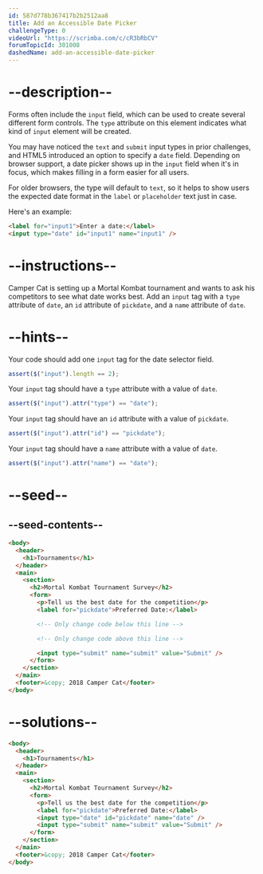 ```yaml
---
id: 587d778b367417b2b2512aa8
title: Add an Accessible Date Picker
challengeType: 0
videoUrl: "https://scrimba.com/c/cR3bRbCV"
forumTopicId: 301008
dashedName: add-an-accessible-date-picker
---
```


# --description--

Forms often include the `input` field, which can be used to create several different form controls. The `type` attribute on this element indicates what kind of `input` element will be created.

You may have noticed the `text` and `submit` input types in prior challenges, and HTML5 introduced an option to specify a `date` field. Depending on browser support, a date picker shows up in the `input` field when it's in focus, which makes filling in a form easier for all users.

For older browsers, the type will default to `text`, so it helps to show users the expected date format in the `label` or `placeholder` text just in case.

Here's an example:

```html
<label for="input1">Enter a date:</label>
<input type="date" id="input1" name="input1" />
```

# --instructions--

Camper Cat is setting up a Mortal Kombat tournament and wants to ask his competitors to see what date works best. Add an `input` tag with a `type` attribute of `date`, an `id` attribute of `pickdate`, and a `name` attribute of `date`.

# --hints--

Your code should add one `input` tag for the date selector field.

```js
assert($("input").length == 2);
```

Your `input` tag should have a `type` attribute with a value of `date`.

```js
assert($("input").attr("type") == "date");
```

Your `input` tag should have an `id` attribute with a value of `pickdate`.

```js
assert($("input").attr("id") == "pickdate");
```

Your `input` tag should have a `name` attribute with a value of `date`.

```js
assert($("input").attr("name") == "date");
```

# --seed--

## --seed-contents--

```html
<body>
  <header>
    <h1>Tournaments</h1>
  </header>
  <main>
    <section>
      <h2>Mortal Kombat Tournament Survey</h2>
      <form>
        <p>Tell us the best date for the competition</p>
        <label for="pickdate">Preferred Date:</label>

        <!-- Only change code below this line -->

        <!-- Only change code above this line -->

        <input type="submit" name="submit" value="Submit" />
      </form>
    </section>
  </main>
  <footer>&copy; 2018 Camper Cat</footer>
</body>
```

# --solutions--

```html
<body>
  <header>
    <h1>Tournaments</h1>
  </header>
  <main>
    <section>
      <h2>Mortal Kombat Tournament Survey</h2>
      <form>
        <p>Tell us the best date for the competition</p>
        <label for="pickdate">Preferred Date:</label>
        <input type="date" id="pickdate" name="date" />
        <input type="submit" name="submit" value="Submit" />
      </form>
    </section>
  </main>
  <footer>&copy; 2018 Camper Cat</footer>
</body>
```
